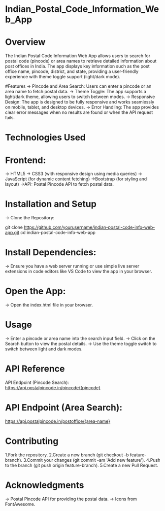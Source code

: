 # Indian_Postal_Code_Information_Web_App

# Overview
The Indian Postal Code Information Web App allows users to search for postal code (pincode) or area names to retrieve detailed information about post offices in India. The app displays key information such as the post office name, pincode, district, and state, providing a user-friendly experience with theme toggle support (light/dark mode).

#Features
-> Pincode and Area Search: Users can enter a pincode or an area name to fetch postal data.
-> Theme Toggle: The app supports a light/dark theme, allowing users to switch between modes.
-> Responsive Design: The app is designed to be fully responsive and works seamlessly on   mobile, tablet, and desktop devices.
-> Error Handling: The app provides clear error messages when no results are found or when the API request fails.

# Technologies Used

# Frontend:
-> HTML5
-> CSS3 (with responsive design using media queries)
-> JavaScript (for dynamic content fetching)
->Bootstrap (for styling and layout)
->API: Postal Pincode API to fetch postal data.

# Installation and Setup
-> Clone the Repository:

git clone https://github.com/yourusername/indian-postal-code-info-web-app.git
cd indian-postal-code-info-web-app

# Install Dependencies:
-> Ensure you have a web server running or use simple live server extensions in code editors like VS Code to view the app in your browser.

# Open the App:
-> Open the index.html file in your browser.

# Usage
-> Enter a pincode or area name into the search input field.
-> Click on the Search button to view the postal details.
-> Use the theme toggle switch to switch between light and dark modes.

# API Reference
API Endpoint (Pincode Search):
https://api.postalpincode.in/pincode/{pincode}

# API Endpoint (Area Search):
https://api.postalpincode.in/postoffice/{area-name}

# Contributing
1.Fork the repository.
2.Create a new branch (git checkout -b feature-branch).
3.Commit your changes (git commit -am 'Add new feature').
4.Push to the branch (git push origin feature-branch).
5.Create a new Pull Request.

# Acknowledgments
-> Postal Pincode API for providing the postal data.
-> Icons from FontAwesome.
